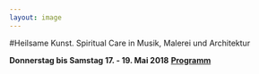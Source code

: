 ```yaml
---
layout: image
---
```


\#Heilsame Kunst.             Spiritual Care in Musik, Malerei und Architektur   

**Donnerstag bis Samstag 17. - 19. Mai 2018** 
[**Programm**](/veranstaltungen/2018/seminarprogramm/)
